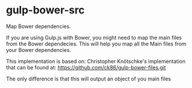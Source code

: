 gulp-bower-src
==============

Map Bower dependencies.

If you are using Gulp.js with Bower, you might need to map the main files from the Bower dependecies.
This will help you map all the Main files from your Bower dependencies.

This implementation is based on: Christopher Knötschke's implementation that can be found at:
https://github.com/ck86/gulp-bower-files.git

The only difference is that this will output an object of you main files

